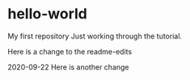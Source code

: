 # hello-world
My first repository
Just working through the tutorial. 

Here is a change to the readme-edits

2020-09-22 Here is another change
